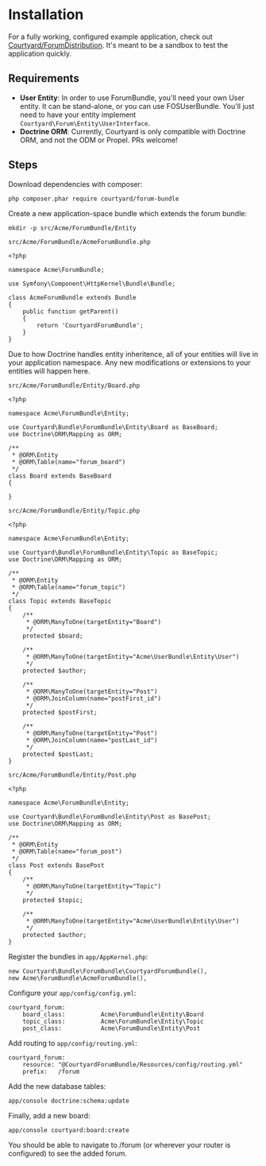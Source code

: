# Installation

For a fully working, configured example application, check out [Courtyard/ForumDistribution](https://github.com/Courtyard/ForumDistribution).  It's meant to be a sandbox to test the application quickly.

## Requirements

- **User Entity**: In order to use ForumBundle, you'll need your own User entity.  It can be stand-alone, or you can use FOSUserBundle.  You'll just need to have your entity implement `Courtyard\Forum\Entity\UserInterface`.
- **Doctrine ORM**: Currently, Courtyard is only compatible with Doctrine ORM, and not the ODM or Propel.  PRs welcome!

## Steps

Download dependencies with composer:

    php composer.phar require courtyard/forum-bundle

Create a new application-space bundle which extends the forum bundle:

    mkdir -p src/Acme/ForumBundle/Entity
    
`src/Acme/ForumBundle/AcmeForumBundle.php`

    <?php
    
    namespace Acme\ForumBundle;
    
    use Symfony\Component\HttpKernel\Bundle\Bundle;
    
    class AcmeForumBundle extends Bundle
    {
        public function getParent()
        {
            return 'CourtyardForumBundle';
        }
    }    

Due to how Doctrine handles entity inheritence, all of your entities will live in your application namespace.  Any new modifications or extensions to your entities will happen here.


`src/Acme/ForumBundle/Entity/Board.php`
    
    <?php
    
    namespace Acme\ForumBundle\Entity;
    
    use Courtyard\Bundle\ForumBundle\Entity\Board as BaseBoard;
    use Doctrine\ORM\Mapping as ORM;
    
    /**
     * @ORM\Entity
     * @ORM\Table(name="forum_board")
     */
    class Board extends BaseBoard
    {
    
    }

`src/Acme/ForumBundle/Entity/Topic.php`

    <?php
    
    namespace Acme\ForumBundle\Entity;
    
    use Courtyard\Bundle\ForumBundle\Entity\Topic as BaseTopic;
    use Doctrine\ORM\Mapping as ORM;
    
    /**
     * @ORM\Entity
     * @ORM\Table(name="forum_topic")
     */
    class Topic extends BaseTopic
    {
        /**
         * @ORM\ManyToOne(targetEntity="Board")
         */
        protected $board;
    
        /**
         * @ORM\ManyToOne(targetEntity="Acme\UserBundle\Entity\User")
         */
        protected $author;
    
        /**
         * @ORM\ManyToOne(targetEntity="Post")
         * @ORM\JoinColumn(name="postFirst_id")
         */
        protected $postFirst;
    
        /**
         * @ORM\ManyToOne(targetEntity="Post")
         * @ORM\JoinColumn(name="postLast_id")
         */
        protected $postLast;
    }

`src/Acme/ForumBundle/Entity/Post.php`

    <?php
    
    namespace Acme\ForumBundle\Entity;
    
    use Courtyard\Bundle\ForumBundle\Entity\Post as BasePost;
    use Doctrine\ORM\Mapping as ORM;
    
    /**
     * @ORM\Entity
     * @ORM\Table(name="forum_post")
     */
    class Post extends BasePost
    {
        /**
         * @ORM\ManyToOne(targetEntity="Topic")
         */
        protected $topic;
        
        /**
         * @ORM\ManyToOne(targetEntity="Acme\UserBundle\Entity\User")
         */
        protected $author;
    }

Register the bundles in `app/AppKernel.php`:

    new Courtyard\Bundle\ForumBundle\CourtyardForumBundle(),
    new Acme\ForumBundle\AcmeForumBundle(),

Configure your `app/config/config.yml`:

    courtyard_forum:
        board_class:          Acme\ForumBundle\Entity\Board
        topic_class:          Acme\ForumBundle\Entity\Topic
        post_class:           Acme\ForumBundle\Entity\Post
                
Add routing to `app/config/routing.yml`:

    courtyard_forum:
        resource: "@CourtyardForumBundle/Resources/config/routing.yml"
        prefix:   /forum
        
Add the new database tables:

    app/console doctrine:schema:update
    
Finally, add a new board:

    app/console courtyard:board:create
    
You should be able to navigate to /forum (or wherever your router is configured) to see the added forum.